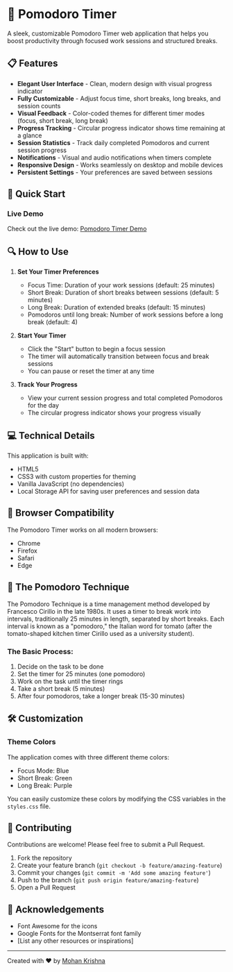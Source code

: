 # 🍅 Pomodoro Timer
 
A sleek, customizable Pomodoro Timer web application that helps you boost productivity through focused work sessions and structured breaks. 

## 📋 Features

- **Elegant User Interface** - Clean, modern design with visual progress indicator
- **Fully Customizable** - Adjust focus time, short breaks, long breaks, and session counts
- **Visual Feedback** - Color-coded themes for different timer modes (focus, short break, long break)
- **Progress Tracking** - Circular progress indicator shows time remaining at a glance
- **Session Statistics** - Track daily completed Pomodoros and current session progress 
- **Notifications** - Visual and audio notifications when timers complete
- **Responsive Design** - Works seamlessly on desktop and mobile devices  
- **Persistent Settings** - Your preferences are saved between sessions 

## 🚀 Quick Start 

### Live Demo

Check out the live demo: [Pomodoro Timer Demo](https://mohan13krishna.github.io/Pomodoro-Timer/)


## 🔍 How to Use

1. **Set Your Timer Preferences**
   - Focus Time: Duration of your work sessions (default: 25 minutes)
   - Short Break: Duration of short breaks between sessions (default: 5 minutes)
   - Long Break: Duration of extended breaks (default: 15 minutes)
   - Pomodoros until long break: Number of work sessions before a long break (default: 4)

2. **Start Your Timer**
   - Click the "Start" button to begin a focus session
   - The timer will automatically transition between focus and break sessions
   - You can pause or reset the timer at any time

3. **Track Your Progress**
   - View your current session progress and total completed Pomodoros for the day
   - The circular progress indicator shows your progress visually

## 💻 Technical Details

This application is built with:
- HTML5
- CSS3 with custom properties for theming
- Vanilla JavaScript (no dependencies)
- Local Storage API for saving user preferences and session data

## 📱 Browser Compatibility

The Pomodoro Timer works on all modern browsers:
- Chrome
- Firefox
- Safari
- Edge

## 🧠 The Pomodoro Technique

The Pomodoro Technique is a time management method developed by Francesco Cirillo in the late 1980s. It uses a timer to break work into intervals, traditionally 25 minutes in length, separated by short breaks. Each interval is known as a "pomodoro," the Italian word for tomato (after the tomato-shaped kitchen timer Cirillo used as a university student).

### The Basic Process:
1. Decide on the task to be done
2. Set the timer for 25 minutes (one pomodoro)
3. Work on the task until the timer rings
4. Take a short break (5 minutes)
5. After four pomodoros, take a longer break (15-30 minutes)

## 🛠️ Customization

### Theme Colors

The application comes with three different theme colors:
- Focus Mode: Blue
- Short Break: Green
- Long Break: Purple

You can easily customize these colors by modifying the CSS variables in the `styles.css` file.

## 🤝 Contributing

Contributions are welcome! Please feel free to submit a Pull Request.

1. Fork the repository
2. Create your feature branch (`git checkout -b feature/amazing-feature`)
3. Commit your changes (`git commit -m 'Add some amazing feature'`)
4. Push to the branch (`git push origin feature/amazing-feature`)
5. Open a Pull Request


## 🙏 Acknowledgements

- Font Awesome for the icons
- Google Fonts for the Montserrat font family
- [List any other resources or inspirations]

---

Created with ❤️ by [Mohan Krishna](https://github.com/mohan13krishna)
